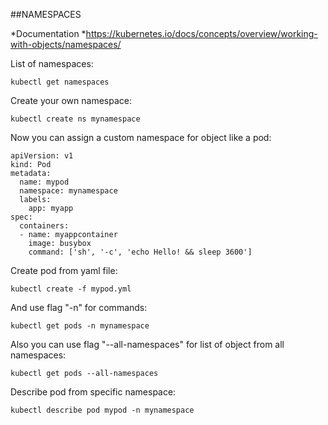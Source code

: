 ##NAMESPACES

*Documentation
*https://kubernetes.io/docs/concepts/overview/working-with-objects/namespaces/

List of namespaces:

```kubectl get namespaces```

Create your own namespace:

```kubectl create ns mynamespace```

Now you can assign a custom namespace for object like a pod:


```
apiVersion: v1
kind: Pod
metadata:
  name: mypod
  namespace: mynamespace
  labels:
    app: myapp
spec:
  containers:
  - name: myappcontainer
    image: busybox
    command: ['sh', '-c', 'echo Hello! && sleep 3600']

```

Create pod from yaml file: 

```kubectl create -f mypod.yml```

And use flag "-n" for commands:

```kubectl get pods -n mynamespace```

Also you can use flag "--all-namespaces" for list of object from all namespaces:

```kubectl get pods --all-namespaces```

Describe pod from specific namespace:

```kubectl describe pod mypod -n mynamespace```
